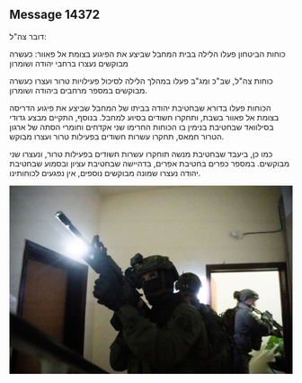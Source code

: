 ## Message 14372

דובר צה"ל:

כוחות הביטחון פעלו הלילה בבית המחבל שביצע את הפיגוע בצומת אל פאוור: כעשרה מבוקשים נעצרו ברחבי יהודה ושומרון

כוחות צה"ל, שב"כ ומג"ב פעלו במהלך הלילה לסיכול פעילויות טרור ועצרו כעשרה מבוקשים במספר מרחבים ביהודה ושומרון.

הכוחות פעלו בדורא שבחטיבת יהודה בביתו של המחבל שביצע את פיגוע הדריסה בצומת אל פאוור בשבת, ותחקרו חשודים בסיוע למחבל. בנוסף, התקיים מבצע גדודי בסילוואד שבחטיבת בנימין בו הכוחות החרימו שני אקדחים וחומרי הסתה של ארגון הטרור חמאס, תחקרו עשרות חשודים בפעילות טרור ועצרו מבוקש. 

כמו כן, ביעבד שבחטיבת מנשה תוחקרו עשרות חשודים בפעילות טרור, ונעצרו שני מבוקשים. במספר כפרים בחטיבת אפרים, בדהיישה שבחטיבת עציון ובסמוע שבחטיבת יהודה נעצרו שמונה מבוקשים נוספים, אין נפגעים לכוחותינו.

![Photo](14372/14372_photo.jpg)
